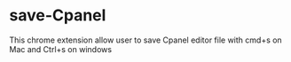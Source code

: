 # save-Cpanel
This chrome extension allow user to save Cpanel editor file with cmd+s on Mac and Ctrl+s on windows
